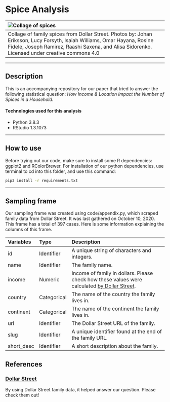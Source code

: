 # Spice Analysis

| ![Collage of spices](spice-collage.png "Spice Analysis Collage") |
| :----------------------------------------------------------- |
| Collage of family spices from Dollar Street. Photos by: Johan Eriksson, Lucy Forsyth, Isaiah Williams, Omar Hayana, Rosine Fidele, Joseph Ramirez, Raashi Saxena, and Alisa Sidorenko. Licensed under creative commons 4.0 |

---

## Description

This is an accompanying repository for our paper that tried to answer the following statistical question: *How Income & Location Impact the Number of Spices in a Household*.

#### Technologies used for this analysis

- Python 3.8.3
- RStudio 1.3.1073

---

## How to use

Before trying out our code, make sure to install some R dependencies: ggplot2 and RColorBrewer. For installation of our python dependencies, use terminal to cd into this folder, and use this command:

```bash
pip3 install -r requirements.txt
```

---

## Sampling frame

Our sampling frame was created using code/appendix.py, which scraped family data from Dollar Street. It was last gathered on October 10, 2020. This frame has a total of 397 cases. Here is some information explaining the columns of this frame.

| Variables  | Type        | Description                                                  |
| :--------- | :---------- | :----------------------------------------------------------- |
| id         | Identifier  | A unique string of characters and integers.                  |
| name       | Identifier  | The family name.                                             |
| income     | Numeric     | Income of family in dollars. Please check how these values were calculated [by Dollar Street](https://www.gapminder.org/dollar-street/about). |
| country    | Categorical | The name of the country the family lives in.                 |
| continent  | Categorical | The name of the continent the family lives in.               |
| url        | Identifier  | The Dollar Street URL of the family.                         |
| slug       | Identifier  | A unique identifier found at the end of the family URL.      |
| short_desc | Identifier  | A short description about the family.                        |

## References

### [Dollar Street](https://www.gapminder.org/dollar-street)

By using Dollar Street family data, it helped answer our question. Please check them out!
